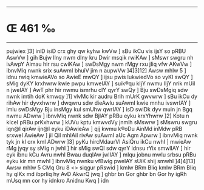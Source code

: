 ___
# Œ 461 ‰
---
pujwiex ]3] iniD isiD crx ghy qw kyhw kwVw ] sBu ikCu vis ijsY so
pRBU AswVw ] gih Bujw lIny nwm dIny kru Dwir msqik rwiKAw ] sMswr
swgru nh ivAwpY Aimau hir rsu cwiKAw ] swDsMgy nwm rMgy rxu jIiq vfw
AKwVw ] ibnvMiq nwnk srix suAwmI bhuiV jim n aupwVw ]4]3]12]
Awsw mhlw 5 ] idnu rwiq kmwieAVo so AwieE mwQY ] ijsu pwis
lukwiedVo so vyKI swQY ] sMig dyKY krxhwrw kwie pwpu kmweIAY ] suik®qu
kIjY nwmu lIjY nrik mUil n jweIAY ] AwT phr hir nwmu ismrhu clY qyrY
swQy ] Bju swDsMgiq sdw nwnk imtih doK kmwqy ]1] vlvMc kir audru
Brih mUrK gwvwrw ] sBu ikCu dy rihAw hir dyvxhwrw ] dwqwru sdw
dieAwlu suAwmI kwie mnhu ivswrIAY ] imlu swDsMgy Bju insMgy kul smUhw
qwrIAY ] isD swiDk dyv muin jn Bgq nwmu ADwrw ] ibnvMiq nwnk sdw
BjIAY pRBu eyku krxYhwrw ]2] Kotu n kIceI pRBu prKxhwrw ] kUVu kptu
kmwvdVy jnmih sMswrw ] sMswru swgru iqn@I qirAw ijn@I eyku iDAwieAw ]
qij kwmu k®oDu AinMd inMdw pRB srxweI AwieAw ] jil Qil mhIAil
rivAw suAwmI aUc Agm Apwrw ] ibnvMiq nwnk tyk jn kI crx kml
ADwrw ]3] pyKu hircMdaurVI AsiQru ikCu nwhI ] mwieAw rMg jyqy sy sMig
n jwhI ] hir sMig swQI sdw qyrY idnsu rYix smwlIAY ] hir eyk ibnu kCu
Avru nwhI Bwau duqIAw jwlIAY ] mIqu jobnu mwlu srbsu pRBu eyku kir mn
mwhI ] ibnvMiq nwnku vfBwig pweIAY sUiK shij smwhI ]4]4]13]
Awsw mhlw 5 CMq Gru 8
<> siqgur pRswid ] kmlw BRm BIiq kmlw BRm BIiq hy qIKx md
ibprIiq hy AvD AkwrQ jwq ] ghbr bn Gor ghbr bn Gor hy igRh
mUsq mn cor hy idnkro Anidnu Kwq ] idn
####
